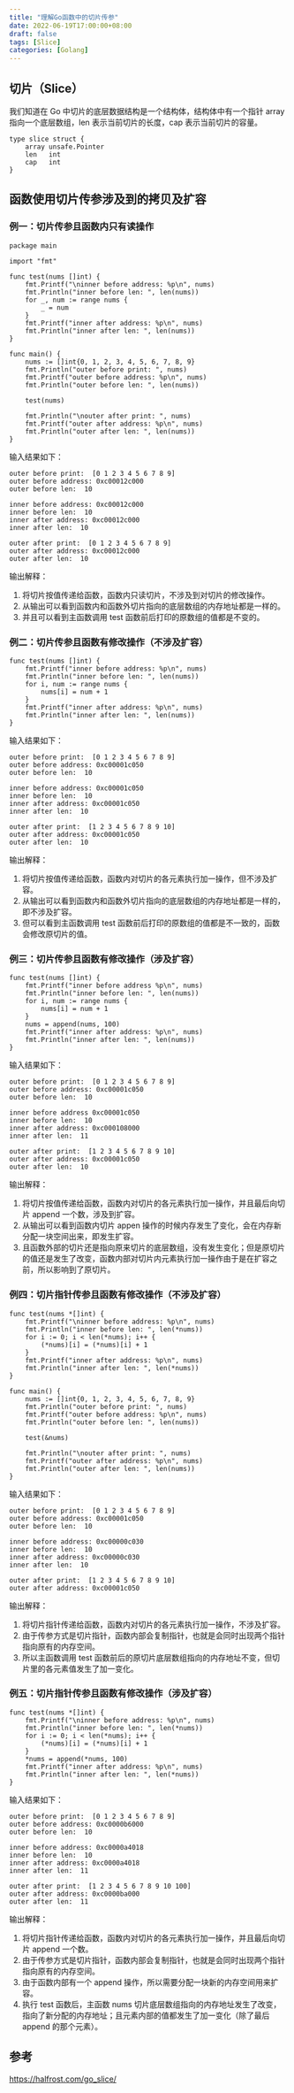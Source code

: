 ```yaml
---
title: "理解Go函数中的切片传参"
date: 2022-06-19T17:00:00+08:00
draft: false
tags: [Slice]
categories: [Golang]
---
```

<!--more-->

## 切片（Slice）
我们知道在 Go 中切片的底层数据结构是一个结构体，结构体中有一个指针 array 指向一个底层数组，len 表示当前切片的长度，cap 表示当前切片的容量。

```
type slice struct {
	array unsafe.Pointer
	len   int
	cap   int
}
```

## 函数使用切片传参涉及到的拷贝及扩容

### 例一：切片传参且函数内只有读操作
```
package main

import "fmt"

func test(nums []int) {
	fmt.Printf("\ninner before address: %p\n", nums)
	fmt.Println("inner before len: ", len(nums))
	for _, num := range nums {
		_ = num
	}
	fmt.Printf("inner after address: %p\n", nums)
	fmt.Println("inner after len: ", len(nums))
}

func main() {
	nums := []int{0, 1, 2, 3, 4, 5, 6, 7, 8, 9}
	fmt.Println("outer before print: ", nums)
	fmt.Printf("outer before address: %p\n", nums)
	fmt.Println("outer before len: ", len(nums))

	test(nums)

	fmt.Println("\nouter after print: ", nums)
	fmt.Printf("outer after address: %p\n", nums)
	fmt.Println("outer after len: ", len(nums))
}
```

输入结果如下：
```
outer before print:  [0 1 2 3 4 5 6 7 8 9]
outer before address: 0xc00012c000
outer before len:  10

inner before address: 0xc00012c000
inner before len:  10
inner after address: 0xc00012c000
inner after len:  10

outer after print:  [0 1 2 3 4 5 6 7 8 9]
outer after address: 0xc00012c000
outer after len:  10
```

输出解释：
1. 将切片按值传递给函数，函数内只读切片，不涉及到对切片的修改操作。
2. 从输出可以看到函数内和函数外切片指向的底层数组的内存地址都是一样的。
3. 并且可以看到主函数调用 test 函数前后打印的原数组的值都是不变的。


### 例二：切片传参且函数有修改操作（不涉及扩容）
```
func test(nums []int) {
	fmt.Printf("inner before address: %p\n", nums)
	fmt.Println("inner before len: ", len(nums))
	for i, num := range nums {
		nums[i] = num + 1
	}
	fmt.Printf("inner after address: %p\n", nums)
	fmt.Println("inner after len: ", len(nums))
}
```

输入结果如下：
```
outer before print:  [0 1 2 3 4 5 6 7 8 9]
outer before address: 0xc00001c050
outer before len:  10

inner before address: 0xc00001c050
inner before len:  10
inner after address: 0xc00001c050
inner after len:  10

outer after print:  [1 2 3 4 5 6 7 8 9 10]
outer after address: 0xc00001c050
outer after len:  10
```

输出解释：
1. 将切片按值传递给函数，函数内对切片的各元素执行加一操作，但不涉及扩容。
2. 从输出可以看到函数内和函数外切片指向的底层数组的内存地址都是一样的，即不涉及扩容。
3. 但可以看到主函数调用 test 函数前后打印的原数组的值都是不一致的，函数会修改原切片的值。


### 例三：切片传参且函数有修改操作（涉及扩容）
```
func test(nums []int) {
	fmt.Printf("inner before address %p\n", nums)
	fmt.Println("inner before len: ", len(nums))
	for i, num := range nums {
		nums[i] = num + 1
	}
	nums = append(nums, 100)
	fmt.Printf("inner after address: %p\n", nums)
	fmt.Println("inner after len: ", len(nums))
}
```

输入结果如下：
```
outer before print:  [0 1 2 3 4 5 6 7 8 9]
outer before address: 0xc00001c050
outer before len:  10

inner before address 0xc00001c050
inner before len:  10
inner after address: 0xc000108000
inner after len:  11

outer after print:  [1 2 3 4 5 6 7 8 9 10]
outer after address: 0xc00001c050
outer after len:  10
```

输出解释：
1. 将切片按值传递给函数，函数内对切片的各元素执行加一操作，并且最后向切片 append 一个数，涉及到扩容。
2. 从输出可以看到函数内切片 appen 操作的时候内存发生了变化，会在内存新分配一块空间出来，即发生扩容。
3. 且函数外部的切片还是指向原来切片的底层数组，没有发生变化；但是原切片的值还是发生了改变，函数内部对切片内元素执行加一操作由于是在扩容之前，所以影响到了原切片。


### 例四：切片指针传参且函数有修改操作（不涉及扩容）
```
func test(nums *[]int) {
	fmt.Printf("\ninner before address: %p\n", nums)
	fmt.Println("inner before len: ", len(*nums))
	for i := 0; i < len(*nums); i++ {
		(*nums)[i] = (*nums)[i] + 1
	}
	fmt.Printf("inner after address: %p\n", nums)
	fmt.Println("inner after len: ", len(*nums))
}

func main() {
	nums := []int{0, 1, 2, 3, 4, 5, 6, 7, 8, 9}
	fmt.Println("outer before print: ", nums)
	fmt.Printf("outer before address: %p\n", nums)
	fmt.Println("outer before len: ", len(nums))

	test(&nums)

	fmt.Println("\nouter after print: ", nums)
	fmt.Printf("outer after address: %p\n", nums)
	fmt.Println("outer after len: ", len(nums))
}
```

输入结果如下：
```
outer before print:  [0 1 2 3 4 5 6 7 8 9]
outer before address: 0xc00001c050
outer before len:  10

inner before address: 0xc00000c030
inner before len:  10
inner after address: 0xc00000c030
inner after len:  10

outer after print:  [1 2 3 4 5 6 7 8 9 10]
outer after address: 0xc00001c050
```

输出解释：
1. 将切片指针传递给函数，函数内对切片的各元素执行加一操作，不涉及扩容。
2. 由于传参方式是切片指针，函数内部会复制指针，也就是会同时出现两个指针指向原有的内存空间。
3. 所以主函数调用 test 函数前后的原切片底层数组指向的内存地址不变，但切片里的各元素值发生了加一变化。


### 例五：切片指针传参且函数有修改操作（涉及扩容）
```
func test(nums *[]int) {
	fmt.Printf("\ninner before address: %p\n", nums)
	fmt.Println("inner before len: ", len(*nums))
	for i := 0; i < len(*nums); i++ {
		(*nums)[i] = (*nums)[i] + 1
	}
	*nums = append(*nums, 100)
	fmt.Printf("inner after address: %p\n", nums)
	fmt.Println("inner after len: ", len(*nums))
}

```

输入结果如下：
```
outer before print:  [0 1 2 3 4 5 6 7 8 9]
outer before address: 0xc0000b6000
outer before len:  10

inner before address: 0xc0000a4018
inner before len:  10
inner after address: 0xc0000a4018
inner after len:  11

outer after print:  [1 2 3 4 5 6 7 8 9 10 100]
outer after address: 0xc0000ba000
outer after len:  11
```

输出解释：
1. 将切片指针传递给函数，函数内对切片的各元素执行加一操作，并且最后向切片 append 一个数。
2. 由于传参方式是切片指针，函数内部会复制指针，也就是会同时出现两个指针指向原有的内存空间。
3. 由于函数内部有一个 append 操作，所以需要分配一块新的内存空间用来扩容。
4. 执行 test 函数后，主函数 nums 切片底层数组指向的内存地址发生了改变，指向了新分配的内存地址；且元素内部的值都发生了加一变化（除了最后 append 的那个元素）。


## 参考
https://halfrost.com/go_slice/
